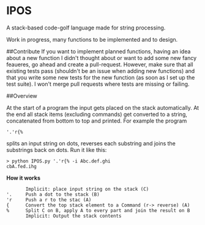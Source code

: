 # IPOS
A stack-based code-golf language made for string processing.

Work in progress, many functions to be implemented and to design.

##Contribute
If you want to implement planned functions, having an idea about a new function I didn't thought about or want to add some new fancy feaueres, go ahead and create a pull-request. However, make sure that all existing tests pass (shouldn't be an issue when adding new functions) and that you write some new tests for the new function (as soon as I set up the test suite). I won't merge pull requests where tests are missing or failing.

##Overview

At the start of a program the input gets placed on the stack automatically. At the end all stack items (excluding commands) get converted to a string, concatenated from bottom to top and printed. For example the program

```
'.'r{%
```

splits an input string on dots, reverses each substring and joins the substrings back on dots.
Run it like this:

```
> python IPOS.py '.'r{% -i Abc.def.ghi
cbA.fed.ihg
```

**How it works**
```
       Implicit: place input string on the stack (C)
'.     Push a dot to the stack (B)
'r     Push a r to the stac (A)
{      Convert the top stack element to a Command (r-> reverse) (A)
%      Split C on B, apply A to every part and join the result on B
       Implicit: Output the stack contents
```
